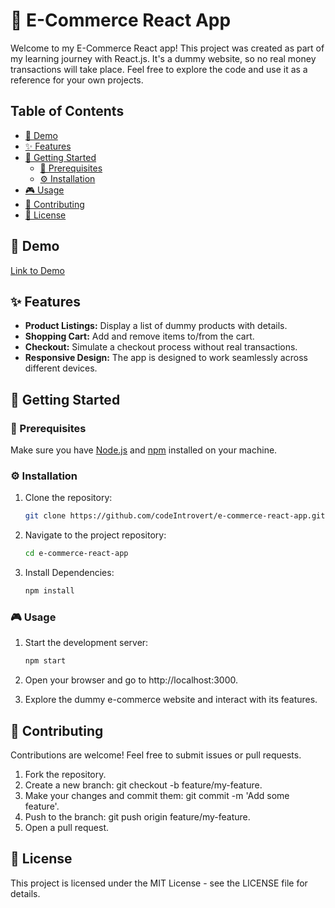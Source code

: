 # 🛒 E-Commerce React App

Welcome to my E-Commerce React app! This project was created as part of my learning journey with React.js. It's a dummy website, so no real money transactions will take place. Feel free to explore the code and use it as a reference for your own projects.

## Table of Contents

- [🚀 Demo](#-demo)
- [✨ Features](#-features)
- [🚦 Getting Started](#-getting-started)
  - [🔧 Prerequisites](#-prerequisites)
  - [⚙️ Installation](#️-installation)
- [🎮 Usage](#-usage)
- [🤝 Contributing](#-contributing)
- [📝 License](#-license)

## 🚀 Demo

[Link to Demo](#)

## ✨ Features

- **Product Listings:** Display a list of dummy products with details.
- **Shopping Cart:** Add and remove items to/from the cart.
- **Checkout:** Simulate a checkout process without real transactions.
- **Responsive Design:** The app is designed to work seamlessly across different devices.

## 🚦 Getting Started

### 🔧 Prerequisites

Make sure you have [Node.js](https://nodejs.org/) and [npm](https://www.npmjs.com/) installed on your machine.

### ⚙️ Installation

1. Clone the repository:

   ```bash
   git clone https://github.com/codeIntrovert/e-commerce-react-app.git
   ```
2. Navigate to the project repository:
   ```bash
   cd e-commerce-react-app
   ```
3. Install Dependencies:
   ```bash
   npm install
   ```
### 🎮 Usage
1. Start the development server:
    ```bash
    npm start
    ```
2. Open your browser and go to http://localhost:3000.

3. Explore the dummy e-commerce website and interact with its features.

## 🤝 Contributing

Contributions are welcome! Feel free to submit issues or pull requests.

1. Fork the repository.
2. Create a new branch: git checkout -b feature/my-feature.
3. Make your changes and commit them: git commit -m 'Add some feature'.
4. Push to the branch: git push origin feature/my-feature.
5. Open a pull request.

## 📝 License
This project is licensed under the MIT License - see the LICENSE file for details.
